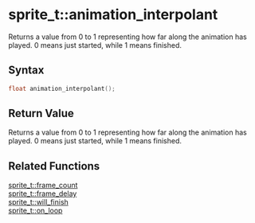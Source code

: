 # sprite_t::animation_interpolant

Returns a value from 0 to 1 representing how far along the animation has played. 0 means just started, while 1 means finished.

## Syntax

```cpp
float animation_interpolant();
```

## Return Value

Returns a value from 0 to 1 representing how far along the animation has played. 0 means just started, while 1 means finished.

## Related Functions

[sprite_t::frame_count](https://github.com/RandyGaul/cute_framework/blob/master/doc/graphics/sprite/frame_count.md)  
[sprite_t::frame_delay](https://github.com/RandyGaul/cute_framework/blob/master/doc/graphics/sprite/frame_delay.md)  
[sprite_t::will_finish](https://github.com/RandyGaul/cute_framework/blob/master/doc/graphics/sprite/will_finish.md)  
[sprite_t::on_loop](https://github.com/RandyGaul/cute_framework/blob/master/doc/graphics/sprite/on_loop.md)  
